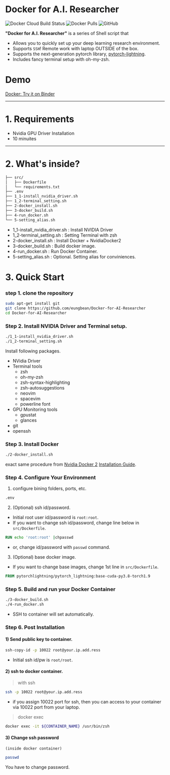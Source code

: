
<!-- 
1. Docker Login
2. Docker installation path change
https://dveamer.github.io/backend/DockerImageDirectory.html
 -->

# Docker for A.I. Researcher

![Docker Cloud Build Status](https://img.shields.io/docker/cloud/build/eungbean/deepo)
![Docker Pulls](https://img.shields.io/docker/pulls/eungbean/deepo)
![GitHub](https://img.shields.io/github/license/eungbean/Docker-for-AI-Researcher)

**"Docker for A.I. Researcher"** is a series of Shell script that  
* Allows you to quickly set up your deep learning research environment.  
* Supports `SSH`! Remote work with laptop OUTSIDE of the box.  
* Supports the next-generation pytorch library, [pytorch-lightning](https://www.pytorchlightning.ai/).  
* Includes fancy terminal setup with oh-my-zsh.
 
# Demo
[Docker: Try it on Binder](https://mybinder.org/v2/gh/jupyterlab/jupyterlab-demo/master?urlpath=lab/tree/demo)

---
# 1. Requirements

- Nvidia GPU Driver Installation
- 10 minuites
---
# 2. What's inside?
```sh
├── src/
│   ├── Dockerfile
│   └── requirements.txt
├── .env
├── 1_1-install_nvidia_driver.sh
├── 1_2-terminal_setting.sh
├── 2-docker_install.sh
├── 3-docker_build.sh
├── 4-run_docker.sh
└── 5-setting_alias.sh
```

* 1_1-install_nvidia_driver.sh  : Install NVIDIA Driver
* 1_2-terminal_setting.sh       : Setting Terminal with zsh
* 2-docker_install.sh           : Install Docker + NvidiaDocker2
* 3-docker_build.sh             : Build docker image.
* 4-run_docker.sh               : Run Docker Container.
* 5-setting_alias.sh            : Optional. Setting alias for conviniences.

# 3. Quick Start
### step 1. clone the repository

```sh
sudo apt-get install git
git clone https://github.com/eungbean/Docker-for-AI-Researcher
cd Docker-for-AI-Researcher
```

### Step 2. Install NVIDIA Driver and Terminal setup.

```sh
./1_1-install_nvidia_driver.sh
./1_2-terminal_setting.sh
```

Install following packages.

- NVidia Driver
- Terminal tools
  - zsh
  - oh-my-zsh
  - zsh-syntax-highlighting
  - zsh-autosuggestions
  - neovim
  - spacevim
  - powerline font
- GPU Monitoring tools
  - gpustat
  - glances
- git
- openssh

### Step 3. Install Docker
```sh
./2-docker_install.sh
```

exact same procedure from [Nvidia Docker 2](https://github.com/NVIDIA/nvidia-docker) [Installation Guide](https://docs.nvidia.com/datacenter/cloud-native/container-toolkit/install-guide.html#installation-guide).

### Step 4. Configure Your Environment

1. configure bining folders, ports, etc.
```sh
.env
```


2. (Optional) ssh id/password.
*  Initial root user id/password is `root:root`.
  * If you want to change ssh id/password, change line below in `src/Dockerfile`.
  ```dockerfile
  RUN echo 'root:root' |chpasswd
  ```
  * or, change id/password with `passwd` command.

3. (Optional) base docker image.
* If you want to change base images, change 1st line in `src/Dockerfile`.
```dockerfile
FROM pytorchlightning/pytorch_lightning:base-cuda-py3.8-torch1.9
```

### Step 5. Build and run your Docker Container
```sh
./3-docker_build.sh
./4-run_docker.sh
```

* SSH to container will set automatically.

### Step 6. Post Installation
#### 1) Send public key to container.
```sh
ssh-copy-id -p 10022 root@your.ip.add.ress
```
* Initial ssh id/pw is `root/root`.

#### 2) ssh to docker container.

> with ssh
```sh
ssh -p 10022 root@your.ip.add.ress
```
* if you assign 10022 port for ssh, then you can access to your container via 10022 port from your laptop.

> docker exec

```sh
docker exec -it ${CONTAINER_NAME} /usr/bin/zsh
```

#### 3) Change ssh password
`(inside docker container)`
```sh
passwd
```
You have to change password.


<!-- 
---
# 3. More Detailed..

#### `1-terminal_setting.sh`

```sh
sudo sh ./01-terminal-setting.sh
```

Install following packages..

- Open SSH
- Terminal tools
  - zsh
  - oh-my-zsh
  - zsh-syntax-highlighting
  - zsh-autosuggestions
  - neovim
  - spacevim
  - powerline font
- GPU Monitoring tools
  - gpustat
  - glances
- git

---

#### `2-docker_setup.sh`

```sh
sudo sh ./02-docker-setup.sh
```

> Install followings..

- [Docker-ce](https://docs.docker.com/install/linux/docker-ce/ubuntu)
- [nvidia-docker](https://github.com/NVIDIA/nvidia-docker)

If the installation is done, the message will be displayed.

```sh
Hello from Docker!
This message shows that your installation appears to be working correctly.

To generate this message, Docker took the following steps:
...
```

---

#### `3-build_docker_jupyter.sh` / `3-build_docker_vscode.sh`

I strongly recommend to use [ufoym/deepo](https://github.com/ufoym/deepo) image from scratch.  
This image supports almost all commonly used deep learning frameworks.

```sh
sudo docker pull ufoym/deepo:all-jupyter
```

---

In addition to ufoym/deepo image, I made my own docker image called [eungbean/deepo:lab]().
This image includes more useful packages to start with.
It will reduce your time to set up initial research environment.  
Trust me, you'll happy with it.

```sh
sudo docker pull ufoym/deepo:all-jupyter
```

---

#### `4-run_docker_jupyter.sh` / `4-run_docker_vscode.sh`

deploy your container.

---

#### `5-setting_alias.sh`

Setup some aliases for convinience. -->
